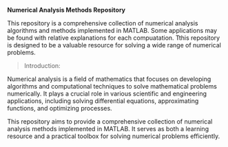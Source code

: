 **Numerical Analysis Methods Repository**

This repository is a comprehensive collection of numerical analysis algorithms and methods implemented in MATLAB. 
Some applications may be found with relative explanations for each compuatation.
Tthis repository is designed to be a valuable resource for solving a wide range of numerical problems.


>Introduction:

Numerical analysis is a field of mathematics that focuses on developing algorithms and computational techniques to solve mathematical problems numerically. 
It plays a crucial role in various scientific and engineering applications, including solving differential equations, approximating functions, and optimizing processes.

This repository aims to provide a comprehensive collection of numerical analysis methods implemented in MATLAB. It serves as both a learning resource and a practical toolbox for solving numerical problems efficiently.

